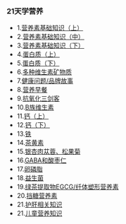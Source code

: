 
### 21天学营养
* 1.[营养素基础知识（上）](https://github.com/cary996/health/blob/master/day1/index.md)
* 2.[营养素基础知识（中）](https://github.com/cary996/health/blob/master/day2/index.md)
* 3.[营养素基础知识（下）](https://github.com/cary996/health/blob/master/day3/index.md)
* 4.[蛋白质（上）](https://github.com/cary996/health/blob/master/day4/index.md)
* 5.[蛋白质（下）](https://github.com/cary996/health/blob/master/day5/index.md)
* 6.[多种维生素矿物质](https://github.com/cary996/health/blob/master/day6/index.md)
* 7.[健康问题/品牌故事](https://github.com/cary996/health/blob/master/day7/index.md)
* 8.[营养早餐](https://github.com/cary996/health/blob/master/day8/index.md)
* 9.[抗氧化三剑客](https://github.com/cary996/health/blob/master/day9/index.md)
* 10.[B族维生素](https://github.com/cary996/health/blob/master/day10/index.md)
* 11.[钙（上）](https://github.com/cary996/health/blob/master/day11/index.md)
* 12.[钙（下）](https://github.com/cary996/health/blob/master/day12/index.md)
* 13.[铁](https://github.com/cary996/health/blob/master/day13/index.md)
* 14.[茶黄素](https://github.com/cary996/health/blob/master/day14/index.md)
* 15.[银杏肉苁蓉、松果菊](https://github.com/cary996/health/blob/master/day15/index.md)
* 16.[GABA和酸枣仁](https://github.com/cary996/health/blob/master/day18/index.md)
* 17.[卵磷脂](https://github.com/cary996/health/blob/master/day16/index.md)
* 18.[益生菌](https://github.com/cary996/health/blob/master/day17/index.md)
* 19.[绿茶提取物EGCG/纤体塑形营养素](https://github.com/cary996/health/blob/master/day19/index.md)
* 20.[挡糖营养素](https://github.com/cary996/health/blob/master/day20/index.md)
* 21.[护肝相关知识](https://github.com/cary996/health/blob/master/day21/index.md)
* 21.[儿童营养知识](https://github.com/cary996/health/blob/master/day22/index.md)